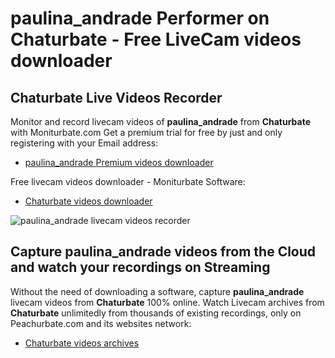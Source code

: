 # paulina_andrade Performer on Chaturbate - Free LiveCam videos downloader

## Chaturbate Live Videos Recorder

Monitor and record livecam videos of **paulina_andrade** from **Chaturbate** with Moniturbate.com
Get a premium trial for free by just and only registering with your Email address:
* [paulina_andrade Premium videos downloader](https://moniturbate.com/request-demo-licence-key.html)

Free livecam videos downloader - Moniturbate Software:
* [Chaturbate videos downloader](https://moniturbate.com/moniturbate-download-software.html)

![paulina_andrade livecam videos recorder](https://peachurnet.com/templates/moniturbate-software.png)


## Capture paulina_andrade videos from the Cloud and watch your recordings on Streaming

Without the need of downloading a software, capture **paulina_andrade** livecam videos from **Chaturbate** 100% online.
Watch Livecam archives from **Chaturbate** unlimitedly from thousands of existing recordings, only on Peachurbate.com and its websites network:
* [Chaturbate videos archives](https://peachurnet.com/)